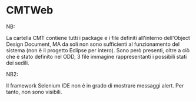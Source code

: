 # CMTWeb

NB:

La cartella CMT contiene tutti i package e i file definiti all'interno dell'Object Design Document,
MA da soli non sono sufficienti al funzionamento del sistema (non è il progetto Eclipse per intero).
Sono però presenti, oltre a ciò che è stato definito nel ODD, 3 file immagine rappresentanti i possibili stati dei sedili.

NB2:

Il framework Selenium IDE non è in grado di mostrare messaggi alert.
Per tanto, non sono visibili.
